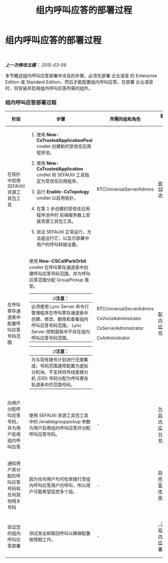 ﻿---
title: 组内呼叫应答的部署过程
TOCTitle: 组内呼叫应答的部署过程
ms:assetid: 082daeac-e667-4e2d-b78d-8e0901f9f0e9
ms:mtpsurl: https://technet.microsoft.com/zh-cn/library/JJ945615(v=OCS.15)
ms:contentKeyID: 52060956
ms.date: 05/19/2016
mtps_version: v=OCS.15
ms.translationtype: HT
---

# 组内呼叫应答的部署过程

 

_**上一次修改主题：** 2015-03-09_

本节概述组内呼叫应答部署中涉及的步骤。必须先部署 企业语音 的 Enterprise Edition 或 Standard Edition，然后才能配置组内呼叫应答。在部署 企业语音 时，将安装并启用组内呼叫应答所需的组件。

### 组内呼叫应答部署过程

<table>
<colgroup>
<col style="width: 25%" />
<col style="width: 25%" />
<col style="width: 25%" />
<col style="width: 25%" />
</colgroup>
<thead>
<tr class="header">
<th>阶段</th>
<th>步骤</th>
<th>所需的组和角色</th>
<th>部署文档</th>
</tr>
</thead>
<tbody>
<tr class="odd">
<td><p>在拓扑中启用 SEFAUtil 资源工具包工具</p></td>
<td><ol>
<li><p>使用 <strong>New-CsTrustedApplicationPool</strong> cmdlet 创建新的受信任应用程序池。</p></li>
<li><p>使用 <strong>New-CsTrustedApplication</strong> cmdlet 将 SEFAUtil 工具指定为受信任应用程序。</p></li>
<li><p>运行 <strong>Enable-CsTopology</strong> cmdlet 以启用拓扑。</p></li>
<li><p>在第 1 步创建的受信任应用程序池中的 前端服务器上安装资源工具包工具。</p></li>
<li><p>验证 SEFAUtil 正常运行，方法是运行它，以显示部署中用户的呼叫转接设置。</p></li>
</ol></td>
<td><p>RTCUniversalServerAdmins</p></td>
<td><p><a href="lync-server-2013-deploy-the-sefautil-tool.md">部署 SEFAUtil 池</a></p></td>
</tr>
<tr class="even">
<td><p>在呼叫寄存通道表中配置呼叫应答号码范围</p></td>
<td><p>使用 <strong>New-CSCallParkOrbit</strong> cmdlet 在呼叫寄存通道表中创建呼叫应答号码范围，并为呼叫应答范围分配 GroupPickup 类型。</p>
<div class="alert">
<table>
<thead>
<tr class="header">
<th><img src="images/Dn783119.note(OCS.15).gif" title="note" alt="note" />注意：</th>
</tr>
</thead>
<tbody>
<tr class="odd">
<td>必须使用 Lync Server 命令行管理程序在呼叫寄存通道表中创建、修改、删除和查看组内呼叫应答号码范围。 Lync Server 控制面板中不存在组内呼叫应答号码范围。</td>
</tr>
</tbody>
</table>

</div>
<div class="alert">
<table>
<thead>
<tr class="header">
<th><img src="images/Dn783119.note(OCS.15).gif" title="note" alt="note" />注意：</th>
</tr>
</thead>
<tbody>
<tr class="odd">
<td>为与现有拨号计划进行无缝集成，号码范围通常配置为虚拟分机块。不支持将外线直拨分机 (DID) 号码分配为呼叫寄存轨道表中的范围号码。</td>
</tr>
</tbody>
</table>

</div></td>
<td><p>RTCUniversalServerAdmins</p>
<p>CsVoiceAdministrator</p>
<p>CsServerAdministrator</p>
<p>CsAdministrator</p></td>
<td><p><a href="lync-server-2013-configure-call-pickup-group-numbers.md">配置组内呼叫应答组号码</a></p></td>
</tr>
<tr class="odd">
<td><p>向用户分配呼叫应答号码，并为用户启用组内呼叫应答</p></td>
<td><p>使用 SEFAUtil 资源工具包工具中的 /enablegrouppickup 参数为用户启用组内呼叫应答并分配呼叫应答号码。</p></td>
<td><p>-</p></td>
<td><p><a href="lync-server-2013-enable-group-call-pickup-for-users-and-assign-a-group-number.md">为用户启用组内呼叫应答并分配组号码</a></p></td>
</tr>
<tr class="even">
<td><p>通知用户其分配的呼叫应答号码和任何其他相关号码</p></td>
<td><p>因为任何用户均可检索拨打至组内呼叫应答用户的呼叫，所以用户可能希望监控多个组。</p></td>
<td><p>-</p></td>
<td><p><a href="lync-server-2013-communicate-group-call-pickup-assignment-to-users.md">将组内呼叫应答分配传达给用户</a></p></td>
</tr>
<tr class="odd">
<td><p>验证您的组内呼叫应答部署</p></td>
<td><p>测试发出和取回呼叫以确保配置按预期工作。</p></td>
<td><p>-</p></td>
<td><p><a href="lync-server-2013-optional-verify-the-group-call-pickup-deployment.md">（可选）验证组内呼叫应答部署</a></p></td>
</tr>
</tbody>
</table>

